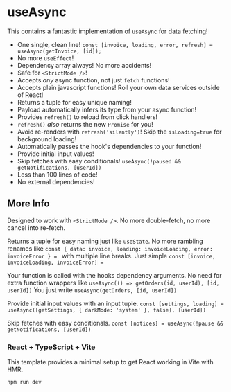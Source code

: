 # useAsync

This contains a fantastic implementation of `useAsync` for data fetching!

- One single, clean line!
  `const [invoice, loading, error, refresh] = useAsync(getInvoice, [id]);`
- No more `useEffect`!
- Dependency array always! No more accidents!
- Safe for `<StrictMode />`!
- Accepts _any_ async function, not just `fetch` functions!
- Accepts plain javascript functions! Roll your own data services outside of React!
- Returns a tuple for easy unique naming!
- Payload automatically infers its type from your async function!
- Provides `refresh()` to reload from click handlers!
- `refresh()` _also_ returns the new `Promise` for you!
- Avoid re-renders with `refresh('silently')`! Skip the `isLoading=true` for background loading!
- Automatically passes the hook's dependencies to your function!
- Provide initial input values!
- Skip fetches with easy conditionals! `useAsync(!paused && getNotifications, [userId])`
- Less than 100 lines of code!
- No external dependencies!

## More Info

Designed to work with `<StrictMode />`. No more double-fetch, no more cancel into re-fetch.

Returns a tuple for easy naming just like `useState`. No more rambling renames like
`const { data: invoice, loading: invoiceLoading, error: invoiceError } = `
with multiple line breaks. Just simple
`const [invoice, invoiceLoading, invoiceError] = `

Your function is called with the hooks dependency arguments. No need for extra function wrappers like
`useAsync(() => getOrders(id, userId), [id, userId])`
You just write
`useAsync(getOrders, [id, userId])`

Provide initial input values with an input tuple.
`const [settings, loading] = useAsync([getSettings, { darkMode: 'system' }, false], [userId])`

Skip fetches with easy conditionals.
`const [notices] = useAsync(!pause && getNotifications, [userId])`

### React + TypeScript + Vite

This template provides a minimal setup to get React working in Vite with HMR.

`npm run dev`
